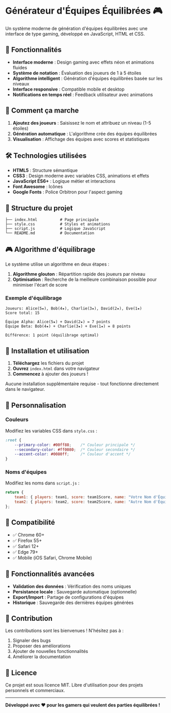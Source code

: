 # Générateur d'Équipes Équilibrées 🎮

Un système moderne de génération d'équipes équilibrées avec une interface de type gaming, développé en JavaScript, HTML et CSS.

## 🚀 Fonctionnalités

- **Interface moderne** : Design gaming avec effets néon et animations fluides
- **Système de notation** : Évaluation des joueurs de 1 à 5 étoiles
- **Algorithme intelligent** : Génération d'équipes équilibrées basée sur les niveaux
- **Interface responsive** : Compatible mobile et desktop
- **Notifications en temps réel** : Feedback utilisateur avec animations

## 🎯 Comment ça marche

1. **Ajoutez des joueurs** : Saisissez le nom et attribuez un niveau (1-5 étoiles)
2. **Génération automatique** : L'algorithme crée des équipes équilibrées
3. **Visualisation** : Affichage des équipes avec scores et statistiques

## 🛠️ Technologies utilisées

- **HTML5** : Structure sémantique
- **CSS3** : Design moderne avec variables CSS, animations et effets
- **JavaScript ES6+** : Logique métier et interactions
- **Font Awesome** : Icônes
- **Google Fonts** : Police Orbitron pour l'aspect gaming

## 📁 Structure du projet

```
├── index.html          # Page principale
├── style.css           # Styles et animations
├── script.js           # Logique JavaScript
└── README.md           # Documentation
```

## 🎮 Algorithme d'équilibrage

Le système utilise un algorithme en deux étapes :

1. **Algorithme glouton** : Répartition rapide des joueurs par niveau
2. **Optimisation** : Recherche de la meilleure combinaison possible pour minimiser l'écart de score

### Exemple d'équilibrage

```
Joueurs: Alice(5★), Bob(4★), Charlie(3★), David(2★), Eve(1★)
Score total: 15

Équipe Alpha: Alice(5★) + David(2★) = 7 points
Équipe Beta: Bob(4★) + Charlie(3★) + Eve(1★) = 8 points

Différence: 1 point (équilibrage optimal)
```

## 🚀 Installation et utilisation

1. **Téléchargez** les fichiers du projet
2. **Ouvrez** `index.html` dans votre navigateur
3. **Commencez** à ajouter des joueurs !

Aucune installation supplémentaire requise - tout fonctionne directement dans le navigateur.

## 🎨 Personnalisation

### Couleurs
Modifiez les variables CSS dans `style.css` :

```css
:root {
    --primary-color: #00ff88;    /* Couleur principale */
    --secondary-color: #ff0080;  /* Couleur secondaire */
    --accent-color: #0080ff;     /* Couleur d'accent */
}
```

### Noms d'équipes
Modifiez les noms dans `script.js` :

```javascript
return {
    team1: { players: team1, score: team1Score, name: "Votre Nom d'Équipe" },
    team2: { players: team2, score: team2Score, name: "Autre Nom d'Équipe" }
};
```

## 📱 Compatibilité

- ✅ Chrome 60+
- ✅ Firefox 55+
- ✅ Safari 12+
- ✅ Edge 79+
- ✅ Mobile (iOS Safari, Chrome Mobile)

## 🔧 Fonctionnalités avancées

- **Validation des données** : Vérification des noms uniques
- **Persistance locale** : Sauvegarde automatique (optionnelle)
- **Export/Import** : Partage de configurations d'équipes
- **Historique** : Sauvegarde des dernières équipes générées

## 🤝 Contribution

Les contributions sont les bienvenues ! N'hésitez pas à :

1. Signaler des bugs
2. Proposer des améliorations
3. Ajouter de nouvelles fonctionnalités
4. Améliorer la documentation

## 📄 Licence

Ce projet est sous licence MIT. Libre d'utilisation pour des projets personnels et commerciaux.

---

**Développé avec ❤️ pour les gamers qui veulent des parties équilibrées !** 
